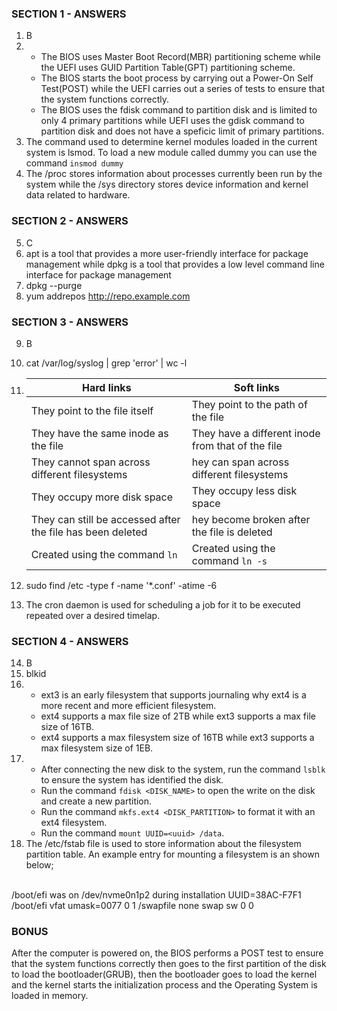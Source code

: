 ### SECTION 1 - ANSWERS
1. B
2. - The BIOS uses Master Boot Record(MBR) partitioning scheme while the UEFI uses GUID Partition Table(GPT) partitioning scheme.
   - The BIOS starts the boot process by carrying out a Power-On Self Test(POST) while the UEFI carries out a series of tests to ensure that the system functions correctly.
   - The BIOS uses the fdisk command to partition disk and is limited to only 4 primary partitions while UEFI uses the gdisk command to partition disk and does not have a speficic limit of primary partitions.
3. The command used to determine kernel modules loaded in the current system is lsmod. To load a new module called dummy you can use the command `insmod dummy`
4. The /proc stores information about processes currently been run by the system while the /sys directory stores device information and kernel data related to hardware.
### SECTION 2 - ANSWERS
5. C
6. apt is a tool that provides a more user-friendly interface for package management while dpkg is a tool that provides a low level command line interface for package management
7. dpkg --purge
8. yum addrepos http://repo.example.com
### SECTION 3 - ANSWERS
9. B
10. cat /var/log/syslog | grep 'error' | wc -l

11. |Hard links|Soft links|
    |----------|----------|
    |They point to the file itself|They point to the path of the file|
    |They have the same inode as the file|They have a different inode from that of the file|
    |They cannot span across different filesystems|hey can span across different filesystems|
    |They occupy more disk space|They occupy less disk space|
    |They can still be accessed after the file has been deleted|hey become broken after the file is deleted|
    |Created using the command `ln`|Created using the command `ln -s`|
    
12. sudo find /etc -type f -name '*.conf' -atime -6

13. The cron daemon is used for scheduling a job for it to be executed repeated over a desired timelap.

### SECTION 4 - ANSWERS
14. B
15. blkid
16. - ext3 is an early filesystem that supports journaling why ext4 is a more recent and more efficient filesystem.
    - ext4 supports a max file size of 2TB while ext3 supports a max file size of 16TB.
    - ext4 supports a max filesystem size of 16TB while ext3 supports a max filesystem size of 1EB.
17. - After connecting the new disk to the system, run the command `lsblk` to ensure the system has identified the disk.
    - Run the command `fdisk <DISK_NAME>` to open the write on the disk and create a new partition.
    - Run the command `mkfs.ext4 <DISK_PARTITION>` to format it with an ext4 filesystem.
    - Run the command `mount UUID=<uuid> /data`.
18. The /etc/fstab file is used to store information about the filesystem partition table.
An example entry for mounting a filesystem is an shown below;
<br>
/boot/efi was on /dev/nvme0n1p2 during installation
UUID=38AC-F7F1  /boot/efi       vfat    umask=0077      0       1
/swapfile                                 none            swap    sw              0       0

<br>

### BONUS
After the computer is powered on, the BIOS performs a POST test to ensure that the system functions correctly then goes to the first partition of the disk to load the bootloader(GRUB), then the bootloader goes to load the kernel and the kernel starts the initialization process and the Operating System is loaded in memory.
